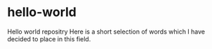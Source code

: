 # hello-world
Hello world repositry
Here is a short selection of words which I have decided to place in this field.
